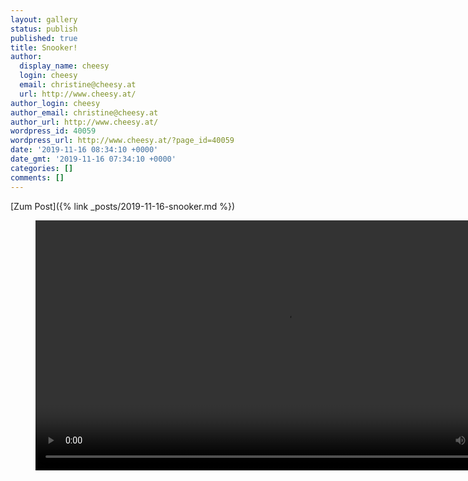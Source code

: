 ```yaml
---
layout: gallery
status: publish
published: true
title: Snooker!
author:
  display_name: cheesy
  login: cheesy
  email: christine@cheesy.at
  url: http://www.cheesy.at/
author_login: cheesy
author_email: christine@cheesy.at
author_url: http://www.cheesy.at/
wordpress_id: 40059
wordpress_url: http://www.cheesy.at/?page_id=40059
date: '2019-11-16 08:34:10 +0000'
date_gmt: '2019-11-16 07:34:10 +0000'
categories: []
comments: []
---
```


[Zum Post]({% link _posts/2019-11-16-snooker.md %})

<figure><video controls width="800" src="{% link download/Videos/Ronnie O'Sullivan.mp4 %}"></video></figure>
